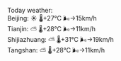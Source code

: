 Today weather:  
Beijing: ☀️ 🌡️+27°C 🌬️→15km/h  
Tianjin: ⛅️  🌡️+28°C 🌬️→11km/h  
Shijiazhuang: ⛅️  🌡️+31°C 🌬️→19km/h  
Tangshan: ⛅️  🌡️+28°C 🌬️→11km/h  
